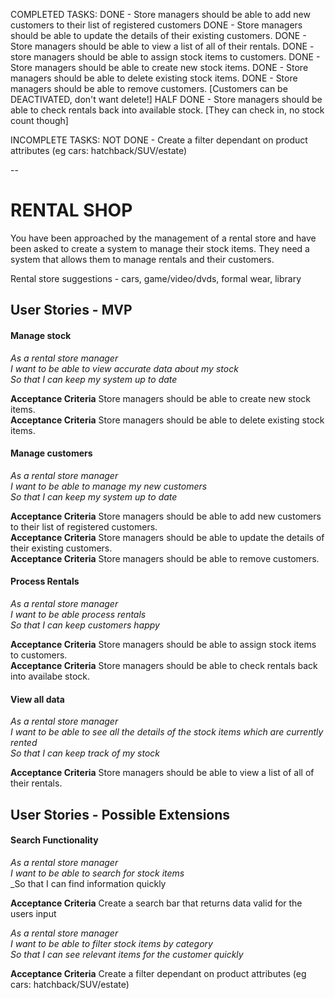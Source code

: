 COMPLETED TASKS:
DONE - Store managers should be able to add new customers to their list of registered customers
DONE - Store managers should be able to update the details of their existing customers.
DONE - Store managers should be able to view a list of all of their rentals.
DONE - store managers should be able to assign stock items to customers.
DONE - Store managers should be able to create new stock items.
DONE - Store managers should be able to delete existing stock items.
DONE - Store managers should be able to remove customers. [Customers can be DEACTIVATED, don't want delete!]
HALF DONE - Store managers should be able to check rentals back into available stock. [They can check in, no stock count though]

INCOMPLETE TASKS:
NOT DONE - Create a filter dependant on product attributes (eg cars: hatchback/SUV/estate)



--
# RENTAL SHOP

You have been approached by the management of a rental store and have been asked to create a system to manage their stock items.  They need a system that allows them to manage rentals and their customers.

Rental store suggestions - cars, game/video/dvds, formal wear, library

## User Stories - MVP

#### Manage stock

_As a rental store manager_<br />
_I want to be able to view accurate data about my stock_<br />
_So that I can keep my system up to date_<br />

**Acceptance Criteria** Store managers should be able to create new stock items. <br />
**Acceptance Criteria** Store managers should be able to delete existing stock items. <br />


#### Manage customers


_As a rental store manager_<br />
_I want to be able to manage my new customers_<br />
_So that I can keep my system up to date_<br />

**Acceptance Criteria** Store managers should be able to add new customers to their list of registered customers. <br />
**Acceptance Criteria** Store managers should be able to update the details of their existing customers. <br />
**Acceptance Criteria** Store managers should be able to remove customers.

#### Process Rentals

_As a rental store manager_<br />
_I want to be able process rentals_<br />
_So that I can keep customers happy_<br />

**Acceptance Criteria** Store managers should be able to assign stock items to customers. <br />
**Acceptance Criteria** Store managers should be able to check rentals back into availabe stock. <br />


#### View all data

_As a rental store manager_<br />
_I want to be able to see all the details of the stock items which are currently rented_<br />
_So that I can keep track of my stock_<br />

**Acceptance Criteria** Store managers should be able to view a list of all of their rentals.


## User Stories - Possible Extensions

#### Search Functionality
_As a rental store manager_<br />
_I want to be able to search for stock items_<br />
_So that I can find information quickly<br />

**Acceptance Criteria** Create a search bar that returns data valid for the users input

_As a rental store manager_<br />
_I want to be able to filter stock items by category_<br />
_So that I can see relevant items for the customer quickly_<br />

**Acceptance Criteria** Create a filter dependant on product attributes (eg cars: hatchback/SUV/estate)
